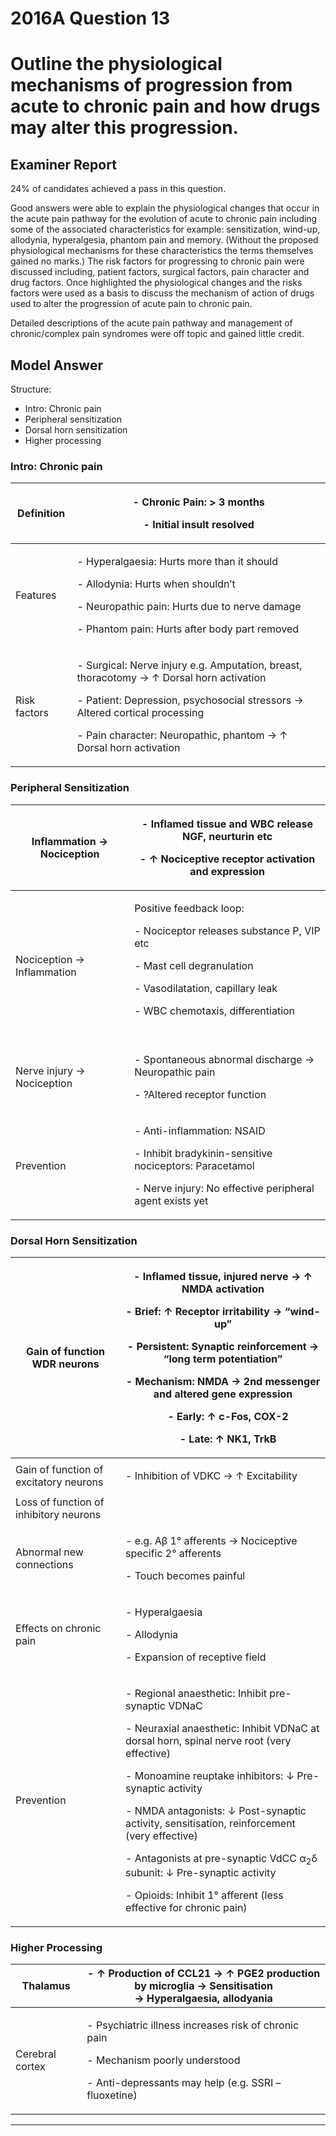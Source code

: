 <div class = "saq"> 

# 2016A Question 13 
# Outline the physiological mechanisms of progression from acute to chronic pain and how drugs may alter this progression.



## Examiner Report
24% of candidates achieved a pass in this question.


Good answers were able to explain the physiological changes that occur in the acute pain pathway for the evolution of acute to chronic pain including some of the associated characteristics for example: sensitization, wind-up, allodynia, hyperalgesia, phantom pain and memory. (Without the proposed physiological mechanisms for these characteristics the terms themselves gained no marks.) The risk factors for progressing to chronic pain were discussed including, patient factors, surgical factors, pain character and drug factors. Once highlighted the physiological changes and the risks factors were used as a basis to discuss the mechanism of action of drugs used to alter the progression of acute pain to chronic pain.


Detailed descriptions of the acute pain pathway and management of chronic/complex pain syndromes were off topic and gained little credit.

## Model Answer
Structure:
- Intro: Chronic pain
- Peripheral sensitization
- Dorsal horn sensitization
- Higher processing

### Intro: Chronic pain

|Definition|<p>- Chronic Pain: > 3 months</p><p>- Initial insult resolved</p>|
| -- | -- |
|Features|<p>- Hyperalgaesia: Hurts more than it should</p><p>- Allodynia: Hurts when shouldn’t</p><p>- Neuropathic pain: Hurts due to nerve damage</p><p>- Phantom pain: Hurts after body part removed</p>|
|Risk factors|<p>- Surgical: Nerve injury e.g. Amputation, breast, thoracotomy → ↑ Dorsal horn activation</p><p>- Patient: Depression, psychosocial stressors → Altered cortical processing</p><p>- Pain character: Neuropathic, phantom → ↑ Dorsal horn activation</p>|

### Peripheral Sensitization

|Inflammation → Nociception|<p>- Inflamed tissue and WBC release NGF, neurturin etc</p><p>- ↑ Nociceptive receptor activation and expression</p>|
| -- | -- |
|Nociception → Inflammation|<p>Positive feedback loop:</p><p>- Nociceptor releases substance P, VIP etc</p><p>- Mast cell degranulation</p><p>- Vasodilatation, capillary leak</p><p>- WBC chemotaxis, differentiation</p><br>|
|Nerve injury → Nociception|<p>- Spontaneous abnormal discharge → Neuropathic pain</p><p>- ?Altered receptor function</p>|
|Prevention|<p>- Anti-inflammation: NSAID</p><p>- Inhibit bradykinin-sensitive nociceptors: Paracetamol</p><p>- Nerve injury: No effective peripheral agent exists yet</p>|

### Dorsal Horn Sensitization

|Gain of function WDR neurons|<p>- Inflamed tissue, injured nerve → ↑ NMDA activation</p><p>- Brief: ↑ Receptor irritability → “wind-up”</p><p>- Persistent: Synaptic reinforcement → “long term potentiation”</p><p>- Mechanism: NMDA → 2nd messenger and altered gene expression</p><p>&emsp;- Early: ↑ c-Fos, COX-2</p><p>&emsp;- Late: ↑ NK1, TrkB</p>|
| -- | -- |
|Gain of function of excitatory neurons|<p>- Inhibition of VDKC → ↑ Excitability</p>|
|Loss of function of inhibitory neurons||
|Abnormal new connections|<p>- e.g. Aβ 1° afferents → Nociceptive specific 2° afferents</p><p>- Touch becomes painful</p>|
|Effects on chronic pain|<p>- Hyperalgaesia</p><p>- Allodynia</p><p>- Expansion of receptive field</p>|
|Prevention|<p>- Regional anaesthetic: Inhibit pre-synaptic VDNaC</p><p>- Neuraxial anaesthetic: Inhibit VDNaC at dorsal horn, spinal nerve root (very effective)</p><p>- Monoamine reuptake inhibitors: ↓ Pre-synaptic activity</p><p>- NMDA antagonists: ↓ Post-synaptic activity, sensitisation, reinforcement (very effective)</p><p>- Antagonists at pre-synaptic VdCC α<sub>2</sub>δ subunit: ↓ Pre-synaptic activity</p><p>- Opioids: Inhibit 1° afferent (less effective for chronic pain)</p>|

### Higher Processing

|Thalamus|- ↑ Production of CCL21 → ↑ PGE2 production by microglia → Sensitisation<br>  → Hyperalgaesia, allodyania|
| -- | -- |
|Cerebral cortex|<p>- Psychiatric illness increases risk of chronic pain</p><p>- Mechanism poorly understood</p><p>- Anti-depressants may help (e.g. SSRI – fluoxetine)</p>|



--- 

</div>